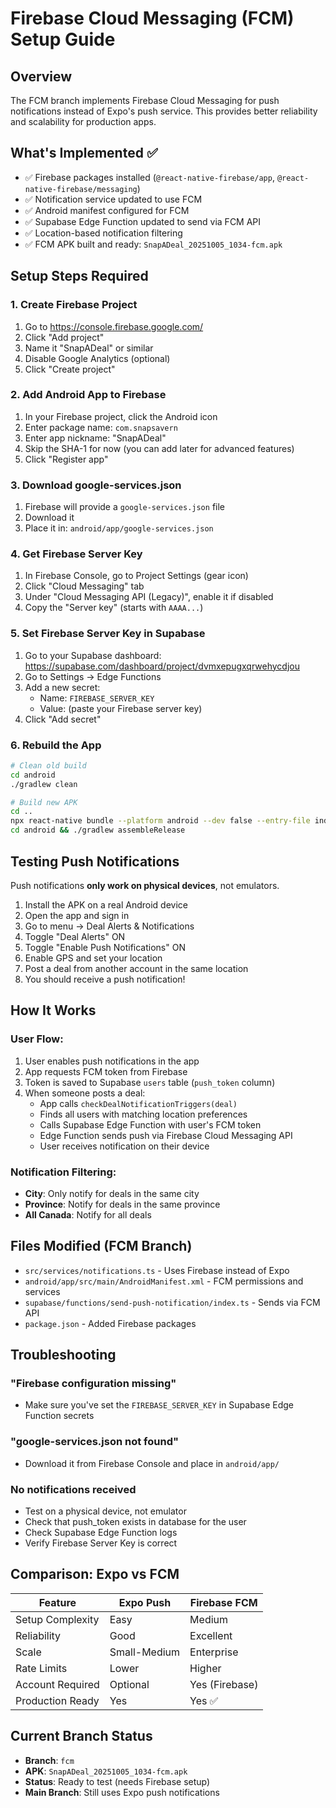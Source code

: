 # Firebase Cloud Messaging (FCM) Setup Guide

## Overview

The FCM branch implements Firebase Cloud Messaging for push notifications instead of Expo's push service. This provides better reliability and scalability for production apps.

## What's Implemented ✅

- ✅ Firebase packages installed (`@react-native-firebase/app`, `@react-native-firebase/messaging`)
- ✅ Notification service updated to use FCM
- ✅ Android manifest configured for FCM
- ✅ Supabase Edge Function updated to send via FCM API
- ✅ Location-based notification filtering
- ✅ FCM APK built and ready: `SnapADeal_20251005_1034-fcm.apk`

## Setup Steps Required

### 1. Create Firebase Project

1. Go to https://console.firebase.google.com/
2. Click "Add project"
3. Name it "SnapADeal" or similar
4. Disable Google Analytics (optional)
5. Click "Create project"

### 2. Add Android App to Firebase

1. In your Firebase project, click the Android icon
2. Enter package name: `com.snapsavern`
3. Enter app nickname: "SnapADeal"
4. Skip the SHA-1 for now (you can add later for advanced features)
5. Click "Register app"

### 3. Download google-services.json

1. Firebase will provide a `google-services.json` file
2. Download it
3. Place it in: `android/app/google-services.json`

### 4. Get Firebase Server Key

1. In Firebase Console, go to Project Settings (gear icon)
2. Click "Cloud Messaging" tab
3. Under "Cloud Messaging API (Legacy)", enable it if disabled
4. Copy the "Server key" (starts with `AAAA...`)

### 5. Set Firebase Server Key in Supabase

1. Go to your Supabase dashboard: https://supabase.com/dashboard/project/dvmxepugxqrwehycdjou
2. Go to Settings → Edge Functions
3. Add a new secret:
   - Name: `FIREBASE_SERVER_KEY`
   - Value: (paste your Firebase server key)
4. Click "Add secret"

### 6. Rebuild the App

```bash
# Clean old build
cd android
./gradlew clean

# Build new APK
cd ..
npx react-native bundle --platform android --dev false --entry-file index.js --bundle-output android/app/src/main/assets/index.android.bundle --assets-dest android/app/src/main/res
cd android && ./gradlew assembleRelease
```

## Testing Push Notifications

Push notifications **only work on physical devices**, not emulators.

1. Install the APK on a real Android device
2. Open the app and sign in
3. Go to menu → Deal Alerts & Notifications
4. Toggle "Deal Alerts" ON
5. Toggle "Enable Push Notifications" ON
6. Enable GPS and set your location
7. Post a deal from another account in the same location
8. You should receive a push notification!

## How It Works

### User Flow:
1. User enables push notifications in the app
2. App requests FCM token from Firebase
3. Token is saved to Supabase `users` table (`push_token` column)
4. When someone posts a deal:
   - App calls `checkDealNotificationTriggers(deal)`
   - Finds all users with matching location preferences
   - Calls Supabase Edge Function with user's FCM token
   - Edge Function sends push via Firebase Cloud Messaging API
   - User receives notification on their device

### Notification Filtering:
- **City**: Only notify for deals in the same city
- **Province**: Notify for deals in the same province
- **All Canada**: Notify for all deals

## Files Modified (FCM Branch)

- `src/services/notifications.ts` - Uses Firebase instead of Expo
- `android/app/src/main/AndroidManifest.xml` - FCM permissions and services
- `supabase/functions/send-push-notification/index.ts` - Sends via FCM API
- `package.json` - Added Firebase packages

## Troubleshooting

### "Firebase configuration missing"
- Make sure you've set the `FIREBASE_SERVER_KEY` in Supabase Edge Function secrets

### "google-services.json not found"
- Download it from Firebase Console and place in `android/app/`

### No notifications received
- Test on a physical device, not emulator
- Check that push_token exists in database for the user
- Check Supabase Edge Function logs
- Verify Firebase Server Key is correct

## Comparison: Expo vs FCM

| Feature | Expo Push | Firebase FCM |
|---------|-----------|--------------|
| Setup Complexity | Easy | Medium |
| Reliability | Good | Excellent |
| Scale | Small-Medium | Enterprise |
| Rate Limits | Lower | Higher |
| Account Required | Optional | Yes (Firebase) |
| Production Ready | Yes | Yes ✅ |

## Current Branch Status

- **Branch**: `fcm`
- **APK**: `SnapADeal_20251005_1034-fcm.apk`
- **Status**: Ready to test (needs Firebase setup)
- **Main Branch**: Still uses Expo push notifications
